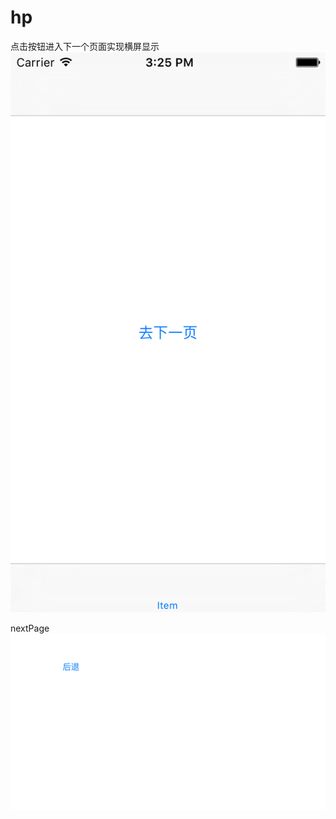 # hp
点击按钮进入下一个页面实现横屏显示
![image](https://github.com/914813666/hp/blob/master/InfoImage/Simulator%20Screen%20Shot%202015%E5%B9%B412%E6%9C%8816%E6%97%A5%20%E4%B8%8B%E5%8D%883.25.36.png)

nextPage
![image](https://github.com/914813666/hp/blob/master/InfoImage/Simulator%20Screen%20Shot%202015%E5%B9%B412%E6%9C%8816%E6%97%A5%20%E4%B8%8B%E5%8D%883.25.38.png)
